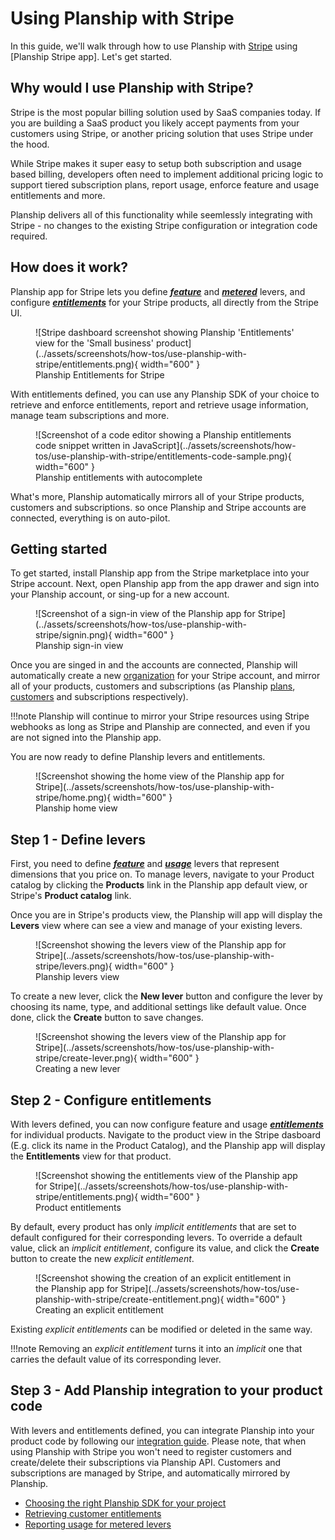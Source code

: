 # Using Planship with Stripe

In this guide, we'll walk through how to use Planship with [Stripe](https://stripe.com) using [Planship Stripe app]. Let's get started.

## Why would I use Planship with Stripe?

Stripe is the most popular billing solution used by SaaS companies today. If you are building a SaaS product you likely accept payments from your customers using Stripe, or another pricing solution that uses Stripe under the hood.

While Stripe makes it super easy to setup both subscription and usage based billing, developers often need to implement additional pricing logic to support tiered subscription plans, report usage, enforce feature and usage entitlements and more.

Planship delivers all of this functionality while seemlessly integrating with Stripe - no changes to the existing Stripe configuration or integration code required.

## How does it work?

Planship app for Stripe lets you define [***feature***](../concepts/feature-levers.md) and [***metered***](../concepts/metered-levers.md) levers, and configure [***entitlements***](../concepts/plans.md#entitlements) for your Stripe products, all directly from the Stripe UI.

<figure markdown="span">
  ![Stripe dashboard screenshot showing Planship 'Entitlements' view for the 'Small business' product](../assets/screenshots/how-tos/use-planship-with-stripe/entitlements.png){ width="600" }
  <figcaption>Planship Entitlements for Stripe</figcaption>
</figure>


With entitlements defined, you can use any Planship SDK of your choice to retrieve and enforce entitlements, report and retrieve usage information, manage team subscriptions and more.

<figure markdown="span">
  ![Screenshot of a code editor showing a Planship entitlements code snippet written in JavaScript](../assets/screenshots/how-tos/use-planship-with-stripe/entitlements-code-sample.png){ width="600" }
  <figcaption>Planship entitlements with autocomplete </figcaption>
</figure>

What's more, Planship automatically mirrors all of your Stripe products, customers and subscriptions. so once Planship and Stripe accounts are connected, everything is on auto-pilot.

## Getting started

To get started, install Planship app from the Stripe marketplace into your Stripe account.
Next, open Planship app from the app drawer and sign into your Planship account, or sing-up for a new account.

<figure markdown="span">
  ![Screenshot of a sign-in view of the Planship app for Stripe](../assets/screenshots/how-tos/use-planship-with-stripe/signin.png){ width="600" }
  <figcaption>Planship sign-in view</figcaption>
</figure>

Once you are singed in and the accounts are connected, Planship will automatically create a new [organization](../concepts/products.md#organizations) for your Stripe account, and mirror all of your products, customers and subscriptions (as Planship [plans](../concepts/plans.md), [customers](../concepts/customers.md) and subscriptions respectively).

!!!note
    Planship will continue to mirror your Stripe resources using Stripe webhooks as long as Stripe and Planship are connected, and even if you are not signed into the Planship app.

You are now ready to define Planship levers and entitlements.

<figure markdown="span">
  ![Screenshot showing the home view of the Planship app for Stripe](../assets/screenshots/how-tos/use-planship-with-stripe/home.png){ width="600" }
  <figcaption>Planship home view</figcaption>
</figure>

## Step 1 - Define levers

First, you need to define [***feature***](../concepts/feature-levers.md) and [***usage***](../concepts/metered-levers.md) levers that represent dimensions that you price on. To manage levers, navigate to your Product catalog by clicking the **Products** link in the Planship app default view, or Stripe's **Product catalog** link.

Once you are in Stripe's products view, the Planship will app will display the  **Levers** view where can see a view and manage of your existing levers.

<figure markdown="span">
  ![Screenshot showing the levers view of the Planship app for Stripe](../assets/screenshots/how-tos/use-planship-with-stripe/levers.png){ width="600" }
  <figcaption>Planship levers view</figcaption>
</figure>

To create a new lever, click the **New lever** button and configure the lever by choosing its name, type, and additional settings like default value. Once done, click the **Create** button to save changes.

<figure markdown="span">
  ![Screenshot showing the levers view of the Planship app for Stripe](../assets/screenshots/how-tos/use-planship-with-stripe/create-lever.png){ width="600" }
  <figcaption>Creating a new lever</figcaption>
</figure>

## Step 2 - Configure entitlements

With levers defined, you can now configure feature and usage [***entitlements***](../concepts/plans.md#entitlements) for individual products. Navigate to the product view in the Stripe dasboard (E.g. click its name in the Product Catalog), and the Planship app will display the **Entitlements** view for that product.

<figure markdown="span">
  ![Screenshot showing the entitlements view of the Planship app for Stripe](../assets/screenshots/how-tos/use-planship-with-stripe/entitlements.png){ width="600" }
  <figcaption>Product entitlements</figcaption>
</figure>

By default, every product has only _implicit entitlements_ that are set to default configured for their corresponding levers. To override a default value, click an _implicit entitlement_, configure its value, and click the **Create** button to create the new _explicit entitlement_.

<figure markdown="span">
  ![Screenshot showing the creation of an explicit entitlement in the Planship app for Stripe](../assets/screenshots/how-tos/use-planship-with-stripe/create-entitlement.png){ width="600" }
  <figcaption>Creating an explicit entitlement</figcaption>
</figure>

Existing _explicit entitlements_ can be modified or deleted in the same way.

!!!note
    Removing an _explicit entitlement_ turns it into an _implicit_ one that carries the default value of its corresponding lever.


## Step 3 - Add Planship integration to your product code

With levers and entitlements defined, you can integrate Planship into your product code by following our [integration guide](../integration/index.md#step-2-integrate-planship-into-your-product-code). Please note, that when using Planship with Stripe you won't need to register customers and create/delete their subscriptions via Planship API. Customers and subscriptions are managed by Stripe, and automatically mirrored by Planship.

- [Choosing the right Planship SDK for your project](../integration/index.md#choosing-the-right-sdk-for-your-project)
- [Retrieving customer entitlements](../integration/entitlements.md)
- [Reporting usage for metered levers](../integration/usage.md)
